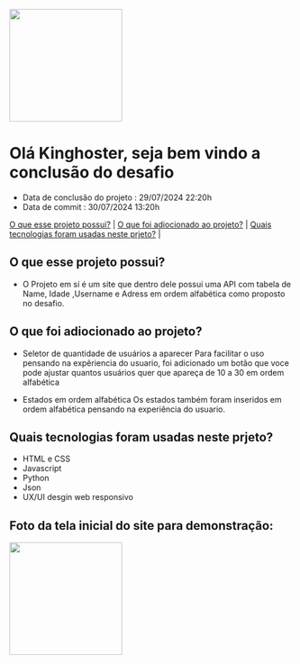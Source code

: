 <p float="left">
 <img src="https://github.com/user-attachments/assets/39ae2ba5-fec9-4e0a-b271-e4c32552f933" width="200" />
</p>

# Olá Kinghoster, seja bem vindo a conclusão do desafio 

* Data de conclusão do projeto : 29/07/2024  22:20h
* Data de commit : 30/07/2024 13:20h

[O que esse projeto possui?](#O-que-esse-projeto-possui) |
[O que foi adiocionado ao projeto?](#O-que-foi-adiocionado-ao-projeto) |
[Quais tecnologias foram usadas neste prjeto?](#Quais-tecnologias-foram-usadas-neste-prjeto?) |






## O que esse projeto possui? ##
* O Projeto em sí é um site que dentro dele possui uma API com tabela de Name, Idade ,Username e Adress em ordem alfabética como proposto no desafio.





## O que foi adiocionado ao projeto? ##

* Seletor de quantidade de usuários a aparecer
Para facilitar o uso pensando na expêriencia do usuario, foi adicionado um botão que voce pode ajustar quantos usuários quer que apareça de 10 a 30 em ordem alfabética

* Estados em ordem alfabética
Os estados também foram inseridos em ordem alfabética pensando na experiência do usuario.






## Quais tecnologias foram usadas neste prjeto? ##

* HTML e CSS
* Javascript
* Python
* Json
* UX/UI desgin web responsivo

## Foto da tela inicial do site para demonstração: ##
 <img src="https://github.com/user-attachments/assets/d4971240-6cc1-41aa-a2e9-285b5dc09ff5" width="200" />
